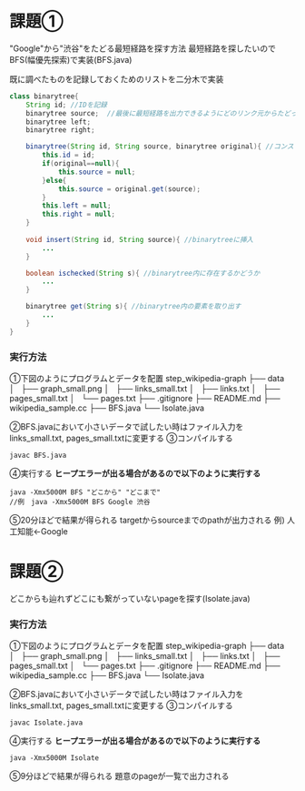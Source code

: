 # 課題①
"Google"から"渋谷"をたどる最短経路を探す方法
最短経路を探したいのでBFS(幅優先探索)で実装(BFS.java)

既に調べたものを記録しておくためのリストを二分木で実装
```java
class binarytree{
    String id; //IDを記録
    binarytree source;  //最後に最短経路を出力できるようにどのリンク元からたどってきたかを記録
    binarytree left; 
    binarytree right;

    binarytree(String id, String source, binarytree original){ //コンストラクタの宣言
        this.id = id;
        if(original==null){
            this.source = null;
        }else{
            this.source = original.get(source);
        }
        this.left = null;
        this.right = null;
    }
    
    void insert(String id, String source){ //binarytreeに挿入
        ...
    }

    boolean ischecked(String s){ //binarytree内に存在するかどうか
        ...
    }

    binarytree get(String s){ //binarytree内の要素を取り出す
        ...
    }
}
```
###  実行方法
①下図のようにプログラムとデータを配置
step_wikipedia-graph
├── data
│   ├── graph_small.png
│   ├── links_small.txt
│   ├── links.txt
│   ├── pages_small.txt
│   └── pages.txt
├── .gitignore
├── README.md
├── wikipedia_sample.cc
├── BFS.java
└── Isolate.java

②BFS.javaにおいて小さいデータで試したい時はファイル入力をlinks_small.txt, pages_small.txtに変更する
③コンパイルする
```shell
javac BFS.java
```
④実行する **ヒープエラーが出る場合があるので以下のように実行する**
```shell
java -Xmx5000M BFS "どこから" "どこまで"
//例　java -Xmx5000M BFS Google 渋谷
```
⑤20分ほどで結果が得られる
targetからsourceまでのpathが出力される
例) 人工知能<-Google

# 課題②
どこからも辿れずどこにも繋がっていないpageを探す(Isolate.java)


###  実行方法
①下図のようにプログラムとデータを配置
step_wikipedia-graph
├── data
│   ├── graph_small.png
│   ├── links_small.txt
│   ├── links.txt
│   ├── pages_small.txt
│   └── pages.txt
├── .gitignore
├── README.md
├── wikipedia_sample.cc
├── BFS.java
└── Isolate.java

②BFS.javaにおいて小さいデータで試したい時はファイル入力をlinks_small.txt, pages_small.txtに変更する
③コンパイルする
```shell
javac Isolate.java
```
④実行する **ヒープエラーが出る場合があるので以下のように実行する**
```shell
java -Xmx5000M Isolate
```
⑤9分ほどで結果が得られる
題意のpageが一覧で出力される
